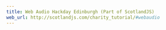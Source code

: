 ```yaml
---
title: Web Audio Hackday Edinburgh (Part of ScotlandJS)
web_url: http://scotlandjs.com/charity_tutorial/#webaudio
---
```

